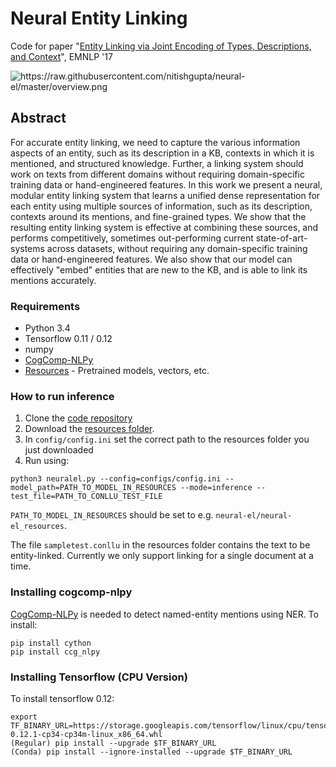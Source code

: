 Neural Entity Linking
=====================
Code for paper
"[Entity Linking via Joint Encoding of Types, Descriptions, and Context](http://cogcomp.org/page/publication_view/817)", EMNLP '17

<img src="https://raw.githubusercontent.com/nitishgupta/neural-el/master/overview.png" alt="https://raw.githubusercontent.com/nitishgupta/neural-el/master/overview.png">

## Abstract
For accurate entity linking, we need to capture the various information aspects of an entity, such as its description in a KB, contexts in which it is mentioned, and structured knowledge. Further, a linking system should work on texts from different domains without requiring domain-specific training data or hand-engineered features.
In this work we present a neural, modular entity linking system that learns a unified dense representation for each entity using multiple sources of information, such as its description, contexts around its mentions, and fine-grained types. We show that the resulting entity linking system is effective at combining these sources, and performs competitively, sometimes out-performing current state-of-art-systems across datasets, without requiring any domain-specific training data or hand-engineered features. We also show that our model can effectively "embed" entities that are new to the KB, and is able to link its mentions accurately.

### Requirements
* Python 3.4
* Tensorflow 0.11 / 0.12
* numpy
* [CogComp-NLPy](https://github.com/CogComp/cogcomp-nlpy)
* [Resources](https://drive.google.com/open?id=0Bz-t37BfgoTuSEtXOTI1SEF3VnM) - Pretrained models, vectors, etc.

### How to run inference
1. Clone the [code repository](https://github.com/nitishgupta/neural-el/)
2. Download the [resources folder](https://drive.google.com/open?id=0Bz-t37BfgoTuSEtXOTI1SEF3VnM).
3. In `config/config.ini` set the correct path to the resources folder you just downloaded
4. Run using:
```
python3 neuralel.py --config=configs/config.ini --model_path=PATH_TO_MODEL_IN_RESOURCES --mode=inference --test_file=PATH_TO_CONLLU_TEST_FILE
```

`PATH_TO_MODEL_IN_RESOURCES` should be set to e.g. `neural-el/neural-el_resources`.

The file `sampletest.conllu` in the resources folder contains the text to be entity-linked. Currently we only support linking for a single document at a time.

### Installing cogcomp-nlpy
[CogComp-NLPy](https://github.com/CogComp/cogcomp-nlpy) is needed to detect named-entity mentions using NER. To install:
```
pip install cython
pip install ccg_nlpy
```

### Installing Tensorflow (CPU Version)
To install tensorflow 0.12:
```
export TF_BINARY_URL=https://storage.googleapis.com/tensorflow/linux/cpu/tensorflow-0.12.1-cp34-cp34m-linux_x86_64.whl
(Regular) pip install --upgrade $TF_BINARY_URL
(Conda) pip install --ignore-installed --upgrade $TF_BINARY_URL
```
